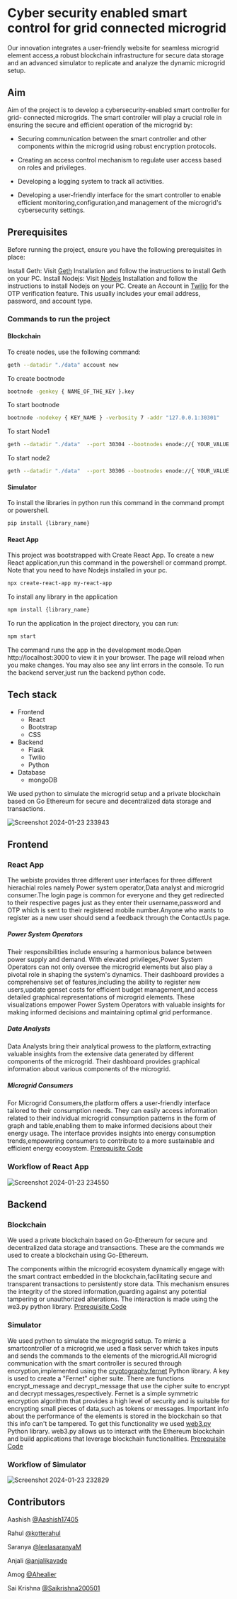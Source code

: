 
# Cyber security enabled smart control for grid connected microgrid

Our innovation integrates a user-friendly website for seamless microgrid element access,a robust blockchain infrastructure for secure data storage and an advanced simulator to replicate and analyze the dynamic microgrid setup.

## Aim
Aim of the project is to develop a cybersecurity-enabled smart controller for grid- connected microgrids. The smart controller will play a crucial role in ensuring the secure and efficient operation of the microgrid by:

- Securing communication between the smart controller and other components within the microgrid using robust encryption protocols.

- Creating an access control mechanism to regulate user access based on roles and privileges.

- Developing a logging system to track all activities.

- Developing a user-friendly interface for the smart controller to enable efficient monitoring,configuration,and management of the microgrid's cybersecurity settings.

## Prerequisites

Before running the project, ensure you have the following prerequisites in place:

Install Geth: Visit [Geth](https://geth.ethereum.org/docs/getting-started/installing-geth) Installation and follow the instructions to install Geth on your PC.
Install Nodejs: Visit [Nodejs](https://nodejs.org/en/download) Installation and follow the instructions to install Nodejs on your PC.
Create an Account in [Twilio](https://www.twilio.com/login) for the OTP verification feature. This usually includes your email address, password, and account type.

### Commands to run the project
#### Blockchain
To create nodes, use the following command:
```bash
geth --datadir "./data" account new
```
To create bootnode
```bash
bootnode -genkey { NAME_OF_THE_KEY }.key
```
To start bootnode
```bash
bootnode -nodekey { KEY_NAME } -verbosity 7 -addr "127.0.0.1:30301"
```
To start Node1
```bash
geth --datadir "./data"  --port 30304 --bootnodes enode://{ YOUR_VALUE } --authrpc.port 8547 --ipcdisable --allow-insecure-unlock  --http --http.corsdomain="https://remix.ethereum.org" --http.api web3,eth,debug,personal,net --networkid { NETWORK_ID } --unlock { ADDRESS_NODE1 } --password { PASSWORD_FILE_NAME_EXTENSION }  --mine --miner.etherbase= { SIGNER_ADDRESS }
```
To start node2
```bash
geth --datadir "./data"  --port 30306 --bootnodes enode://{ YOUR_VALUE }  -authrpc.port 8546 --networkid { NETWORK_ID } --unlock { ADDRESS_NODE2 } --password { PASSWORD_FILE_WITH_EXTENSION }
```
####  Simulator
To install the libraries in python run this command in the command prompt or powershell.
```bash
pip install {library_name}
```

#### React App
This project was bootstrapped with Create React App.
To create a new React application,run this command in the powershell or command prompt. Note that you need to have Nodejs installed in your pc.
```bash
npx create-react-app my-react-app
```
To install any library in the application
```bash
npm install {library_name}
```
To run the application
In the project directory, you can run:
```bash
npm start
```
The command runs the app in the development mode.Open http://localhost:3000 to view it in your browser.
The page will reload when you make changes.
You may also see any lint errors in the console.
To run the backend server,just run the backend python code.


## Tech stack
- Frontend
    - React 
    - Bootstrap
    - CSS
- Backend
    - Flask
    - Twilio
    - Python
- Database
    - mongoDB

We used python to simulate the microgrid setup and a private blockchain based on Go Ethereum for secure and decentralized data storage and transactions.

![Screenshot 2024-01-23 233943](https://github.com/Aashish17405/cybersite/assets/140961189/73fae3d3-5207-48a2-8e77-0f93a3fb32f4)
## Frontend
### React App
The webiste provides three different user interfaces for three different hierachial roles namely Power system operator,Data analyst and microgrid consumer.The login page is common for everyone and they get redirected to their respective pages just as they enter their username,password and OTP which is sent to their registered mobile number.Anyone who wants to register as a new user should send a feedback through the ContactUs page.

##### Power System Operators
Their responsibilities include ensuring a harmonious balance between power supply and demand. With elevated privileges,Power System Operators can not only oversee the microgrid elements but also play a pivotal role in shaping the system's dynamics. Their dashboard provides a comprehensive set of features,including the ability to register new users,update genset costs for efficient budget management,and access detailed graphical representations of microgrid elements. These visualizations empower Power System Operators with valuable insights for making informed decisions and maintaining optimal grid performance.

##### Data Analysts
Data Analysts bring their analytical prowess to the platform,extracting valuable insights from the extensive data generated by different components of the microgrid. Their dashboard provides graphical information about various components of the microgrid.
##### Microgrid Consumers
For Microgrid Consumers,the platform offers a user-friendly interface tailored to their consumption needs. They can easily access information related to their individual microgrid consumption patterns in the form of graph and table,enabling them to make informed decisions about their energy usage. The interface provides insights into energy consumption trends,empowering consumers to contribute to a more sustainable and efficient energy ecosystem.
[Prerequisite Code](#react-app)

### Workflow of React App
![Screenshot 2024-01-23 234550](https://github.com/Aashish17405/cybersite/assets/140961189/1794602c-8581-4243-98c2-c83fae7f289c)

## Backend
### Blockchain
We used a private blockchain based on Go-Ethereum for secure and 
decentralized data storage and transactions. These are the commands we used to create a blockchain using Go-Ethereum.

The components within the microgrid ecosystem dynamically engage with the smart contract embedded in the blockchain,facilitating secure and transparent transactions to persistently store data. This mechanism ensures the integrity of the stored information,guarding against any potential tampering or unauthorized alterations. The interaction is made using the we3.py python library.
[Prerequisite Code](#blockchain)

### Simulator
We used python to simulate the micgrogrid setup. To mimic a smartcontroller of a microgrid,we used a flask server which takes inputs and sends the commands to the elements of the microgrid.All microgrid communication with the smart controller is secured through encryption,implemented using the [cryptography.fernet](https://cryptography.io/en/latest/fernet/) Python library. A key is used to create a "Fernet" cipher suite. There are functions encrypt_message and decrypt_message that use the cipher suite to encrypt and decrypt messages,respectively. Fernet is a simple symmetric encryption algorithm that provides a high level of security and is suitable for encrypting small pieces of data,such as tokens or messages. Important info about the performance of the elements is stored in the blockchain so that this info can't be tampered. To get this functionality we used [web3.py](https://web3py.readthedocs.io/en/stable/) Python library. web3.py allows us to interact with the Ethereum blockchain and build applications that leverage blockchain functionalities.
[Prerequisite Code](#simulator)
### Workflow of Simulator
![Screenshot 2024-01-23 232829](https://github.com/Aashish17405/cybersite/assets/140961189/6d44b7de-d418-43b0-b0f9-146b73b25220)


## Contributors
Aashish [@Aashish17405](https://github.com/Aashish17405)

Rahul [@kotterahul](https://github.com/kotterahul)

Saranya [@leelasaranyaM](https://github.com/leelasaranyaM)

Anjali [@anjalikavade](https://github.com/anjalikavade)

Amog [@Ahealier](https://github.com/heailer)

Sai Krishna [@Saikrishna200501](https://github.com/Saikrishna200501)
